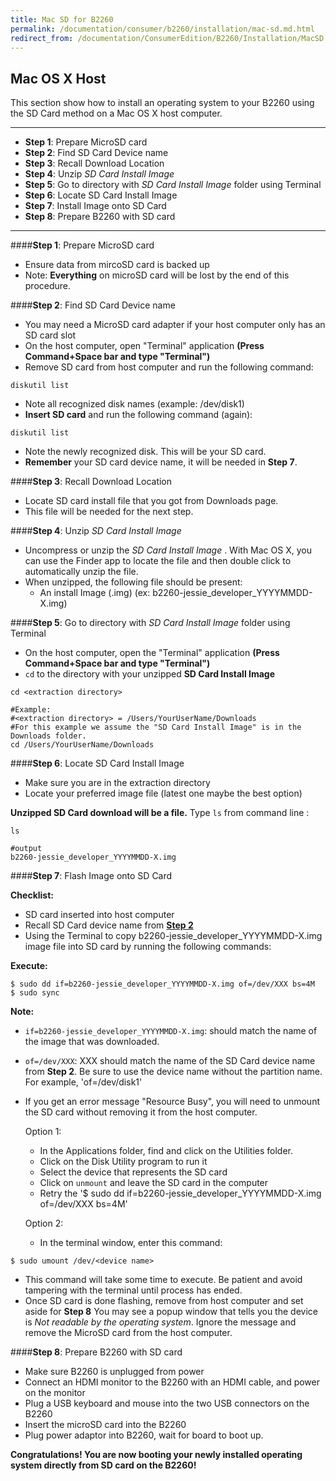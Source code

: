 ```yaml
---
title: Mac SD for B2260
permalink: /documentation/consumer/b2260/installation/mac-sd.md.html
redirect_from: /documentation/ConsumerEdition/B2260/Installation/MacSD.md.html
---
```

## Mac OS X Host

This section show how to install an operating system to your B2260 using the SD Card method on a Mac OS X host computer.
***

- **Step 1**: Prepare MicroSD card
- **Step 2**: Find SD Card Device name
- **Step 3**: Recall Download Location
- **Step 4**: Unzip _SD Card Install Image_
- **Step 5**: Go to directory with _SD Card Install Image_ folder using Terminal
- **Step 6**: Locate SD Card Install Image
- **Step 7**: Install Image onto SD Card
- **Step 8**: Prepare B2260 with SD card

***

####**Step 1**: Prepare MicroSD card

- Ensure data from mircoSD card is backed up
- Note: **Everything** on microSD card will be lost by the end of this procedure.

####**Step 2**: Find SD Card Device name

- You may need a MicroSD card adapter if your host computer only has an SD card slot
- On the host computer, open "Terminal" application **(Press Command+Space bar and type "Terminal")**
- Remove SD card from host computer and run the following command:
```shell
diskutil list
```
- Note all recognized disk names (example: /dev/disk1)
- **Insert SD card** and run the following command (again):
```shell
diskutil list
```
- Note the newly recognized disk. This will be your SD card.
- **Remember** your SD card device name, it will be needed in **Step 7**.

####**Step 3**: Recall Download Location

- Locate SD card install file that you got from Downloads page.
- This file will be needed for the next step.

####**Step 4**: Unzip _SD Card Install Image_

- Uncompress or unzip the _SD Card Install Image_ . With Mac OS X, you can use the Finder app to locate the file and then double click to automatically unzip the file.
- When unzipped, the following file should be present:
   - An install Image (.img) (ex: b2260-jessie_developer_YYYYMMDD-X.img)

####**Step 5**: Go to directory with _SD Card Install Image_ folder using Terminal

- On the host computer, open the "Terminal" application **(Press Command+Space bar and type "Terminal")**
- `cd` to the directory with your unzipped **SD Card Install Image**

```shell
cd <extraction directory>

#Example:
#<extraction directory> = /Users/YourUserName/Downloads
#For this example we assume the "SD Card Install Image" is in the Downloads folder.
cd /Users/YourUserName/Downloads
```

####**Step 6**: Locate SD Card Install Image

- Make sure you are in the extraction directory
- Locate your preferred image file (latest one maybe the best option)

**Unzipped SD Card download will be a file.** Type `ls` from command line :

```shell
ls

#output
b2260-jessie_developer_YYYYMMDD-X.img
```

####**Step 7**: Flash Image onto SD Card

**Checklist:**

- SD card inserted into host computer
- Recall SD Card device name from [**Step 2**]()
- Using the Terminal to copy b2260-jessie_developer_YYYYMMDD-X.img image file into SD card by running the following commands:

**Execute:**

```shell
$ sudo dd if=b2260-jessie_developer_YYYYMMDD-X.img of=/dev/XXX bs=4M
$ sudo sync
```

**Note:**

- `if=b2260-jessie_developer_YYYYMMDD-X.img`: should match the name of the image that was downloaded.
- `of=/dev/XXX`: XXX should match the name of the SD Card device name from **Step 2**. Be sure to use the device name without the partition name. For example, 'of=/dev/disk1'
- If you get an error message "Resource Busy", you will need to unmount the SD card without removing it from the host computer.

  Option 1:
  - In the Applications folder, find and click on the Utilities folder.
  - Click on the Disk Utility program to run it
  - Select the device that represents the SD card
  - Click on `unmount` and leave the SD card in the computer
  - Retry the '$ sudo dd if=b2260-jessie_developer_YYYYMMDD-X.img of=/dev/XXX bs=4M'

  Option 2:
  - In the terminal window, enter this command:
```shell
$ sudo umount /dev/<device name>
```

- This command will take some time to execute. Be patient and avoid tampering with the terminal until process has ended.
- Once SD card is done flashing, remove from host computer and set aside for **Step 8** You may see a popup window that tells you the device is _Not readable by the operating system_. Ignore the message and remove the MicroSD card from the host computer.

####**Step 8**: Prepare B2260 with SD card

- Make sure B2260 is unplugged from power
- Connect an HDMI monitor to the B2260 with an HDMI cable, and power on the monitor
- Plug a USB keyboard and mouse into the two USB connectors on the B2260
- Insert the microSD card into the B2260
- Plug power adaptor into B2260, wait for board to boot up.

**Congratulations! You are now booting your newly installed operating system directly from SD card on the B2260!**

